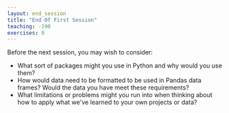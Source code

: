 ```yaml
---
layout: end_session
title: "End Of First Session"
teaching: -190
exercises: 0
---
```

Before the next session, you may wish to consider:
* What sort of packages might you use in Python and why would you use them?
* How would data need to be formatted to be used in Pandas data frames? Would the data you have meet these requirements?
* What limitations or problems might you run into when thinking about how to apply what we've learned to your own projects or data?
